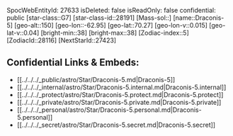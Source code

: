 ﻿---
location: [70.27,62.95,150]
type: Star
tags:
- astro/Star

---
SpocWebEntityId: 27633
isDeleted: false
isReadOnly: false
confidential: public
[star-class::G7]
[star-class-id::28191]
[Mass-sol::]
[name::Draconis-5]
[geo-alt::150]
[geo-lon::-62.95]
[geo-lat::70.27]
[geo-lon-v::0.015]
[geo-lat-v::0.04]
[bright-min::38]
[bright-max::38]
[Zodiac-index::5]
[ZodiacId::28116]
[NextStarId::27423]



## Confidential Links & Embeds: 
- [[../../../_public/astro/Star/Draconis-5.md|Draconis-5]] 
- [[../../../_internal/astro/Star/Draconis-5.internal.md|Draconis-5.internal]] 
- [[../../../_protect/astro/Star/Draconis-5.protect.md|Draconis-5.protect]] 
- [[../../../_private/astro/Star/Draconis-5.private.md|Draconis-5.private]] 
- [[../../../_personal/astro/Star/Draconis-5.personal.md|Draconis-5.personal]] 
- [[../../../_secret/astro/Star/Draconis-5.secret.md|Draconis-5.secret]]

